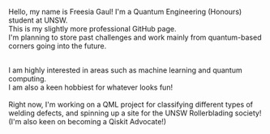 Hello, my name is Freesia Gaul!
I'm a Quantum Engineering (Honours) student at UNSW. <br>
This is my slightly more professional GitHub page. <br>
I'm planning to store past challenges and work mainly from quantum-based corners going into the future. <br> <br>

I am highly interested in areas such as machine learning and quantum computing. <br> 
I am also a keen hobbiest for whatever looks fun! 
<br> <br>
Right now, I'm working on a QML project for classifying different types of welding defects, and spinning up a site for the UNSW Rollerblading society!
<br> (I'm also keen on becoming a Qiskit Advocate!)
